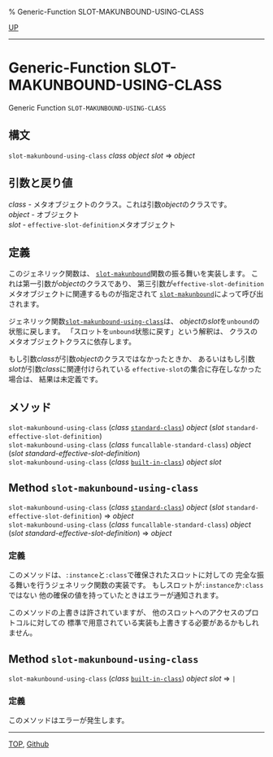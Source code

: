 % Generic-Function SLOT-MAKUNBOUND-USING-CLASS

[UP](mop.6.html)  

---

# Generic-Function **SLOT-MAKUNBOUND-USING-CLASS**


Generic Function `SLOT-MAKUNBOUND-USING-CLASS`


## 構文

`slot-makunbound-using-class` *class* *object* *slot* => *object*


## 引数と戻り値

*class* - メタオブジェクトのクラス。これは引数*object*のクラスです。  
*object* - オブジェクト  
*slot* - `effective-slot-definition`メタオブジェクト


## 定義

このジェネリック関数は、
[`slot-makunbound`](7.7.slot-makunbound.html)関数の振る舞いを実装します。
これは第一引数が*object*のクラスであり、
第三引数が`effective-slot-definition`メタオブジェクトに関連するものが指定されて
[`slot-makunbound`](7.7.slot-makunbound.html)によって呼び出されます。

ジェネリック関数[`slot-makunbound-using-class`](mop.6.slot-makunbound-using-class.html)は、
*object*の*slot*を`unbound`の状態に戻します。
「スロットを`unbound`状態に戻す」という解釈は、
クラスのメタオブジェクトクラスに依存します。

もし引数*class*が引数*object*のクラスではなかったときか、
あるいはもし引数*slot*が引数*class*に関連付けられている
`effective-slot`の集合に存在しなかった場合は、
結果は未定義です。


## メソッド

`slot-makunbound-using-class` (*class* [`standard-class`](4.4.standard-class.html))
 *object* (*slot* `standard-effective-slot-definition`)  
`slot-makunbound-using-class` (*class* `funcallable-standard-class`)
 *object* (*slot* *standard-effective-slot-definition*)  
`slot-makunbound-using-class` (*class* [`built-in-class`](4.4.built-in-class.html)) *object* *slot*


## Method `slot-makunbound-using-class`

`slot-makunbound-using-class` (*class* [`standard-class`](4.4.standard-class.html))
 *object* (*slot* `standard-effective-slot-definition`)
 => *object*  
`slot-makunbound-using-class` (*class* `funcallable-standard-class`)
 *object* (*slot* *standard-effective-slot-definition*)
 => *object*


### 定義

このメソッドは、`:instance`と`:class`で確保されたスロットに対しての
完全な振る舞いを行うジェネリック関数の実装です。
もしスロットが`:instance`か`:class`ではない
他の確保の値を持っていたときはエラーが通知されます。

このメソッドの上書きは許されていますが、
他のスロットへのアクセスのプロトコルに対しての
標準で用意されている実装も上書きする必要があるかもしれません。


## Method `slot-makunbound-using-class`

`slot-makunbound-using-class` (*class* [`built-in-class`](4.4.built-in-class.html)) *object* *slot*
 => `|`

### 定義

このメソッドはエラーが発生します。


---
[TOP](index.html),  [Github](https://github.com/nptcl/npt-japanese)

